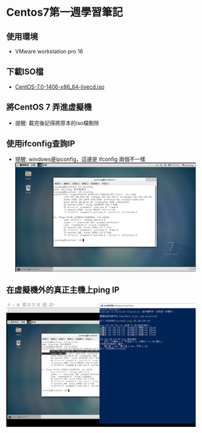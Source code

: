 # Centos7第一週學習筆記
## 使用環境
* VMware workstation pro 16
## 下載ISO檔
* [CentOS-7.0-1406-x86_64-livecd.iso](http://ftp.jaist.ac.jp/pub/Linux/CentOS-vault/centos/7.0.1406/isos/x86_64/)
## 將CentOS 7 弄進虛擬機
* 提醒: 載完後記得將原本的iso檔刪除
## 使用ifconfig查詢IP
* 提醒: windows是ipconfig，這邊是 ifconfig 兩個不一樣
![1](https://github.com/cycyucheng1010/NQU/blob/main/Centos7/week1-1.PNG)
## 在虛擬機外的真正主機上ping IP
![2](https://github.com/cycyucheng1010/NQU/blob/main/Centos7/homework1.PNG)


